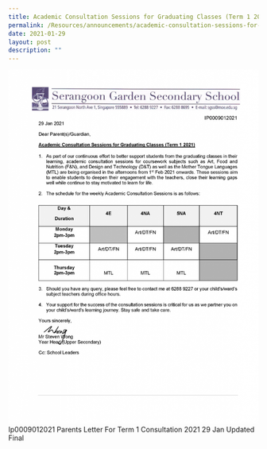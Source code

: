 ```yaml
---
title: Academic Consultation Sessions for Graduating Classes (Term 1 2021)
permalink: /Resources/announcements/academic-consultation-sessions-for-graduating-classes-term-1-2021/
date: 2021-01-29
layout: post
description: ""
---
```

![](/images/Parents-letter-for-Term-1-Consultation-2021-29-Jan-updated-final-1086x1536.png)
Ip0009012021 Parents Letter For Term 1 Consultation 2021 29 Jan Updated Final